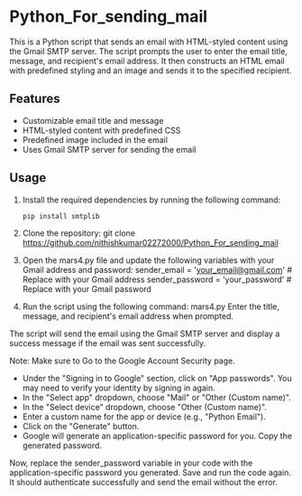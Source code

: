# Python_For_sending_mail
This is a Python script that sends an email with HTML-styled content using the Gmail SMTP server. The script prompts the user to enter the email title, message, and recipient's email address. It then constructs an HTML email with predefined styling and an image and sends it to the specified recipient.

## Features

- Customizable email title and message
- HTML-styled content with predefined CSS
- Predefined image included in the email
- Uses Gmail SMTP server for sending the email

## Usage

1. Install the required dependencies by running the following command:

   ```shell
   pip install smtplib
   
2. Clone the repository:
git clone https://github.com/nithishkumar02272000/Python_For_sending_mail

3. Open the mars4.py file and update the following variables with your Gmail address and password:
sender_email = 'your_email@gmail.com'  # Replace with your Gmail address
sender_password = 'your_password'  # Replace with your Gmail password

4. Run the script using the following command:
mars4.py
Enter the title, message, and recipient's email address when prompted.

The script will send the email using the Gmail SMTP server and display a success message if the email was sent successfully.

Note: Make sure to Go to the Google Account Security page.

   - Under the "Signing in to Google" section, click on "App passwords". You may need to verify your identity by signing in again.
   - In the "Select app" dropdown, choose "Mail" or "Other (Custom name)".
   - In the "Select device" dropdown, choose "Other (Custom name)".
   - Enter a custom name for the app or device (e.g., "Python Email").
   - Click on the "Generate" button.
   - Google will generate an application-specific password for you. Copy the generated password.
   
Now, replace the sender_password variable in your code with the application-specific password you generated. Save and run the code again. It should authenticate successfully and send the email without the error.
